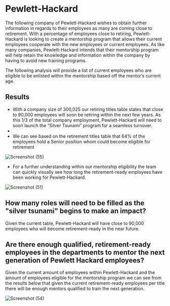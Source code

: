 # Pewlett-Hackard

The following company of Pewlett-Hackard wishes to obtain further information in regards to their employees as many are coming close to retirement. With a percentage of employees close to retiring, Pewlett-Hackard is looking to create a mentorship program that allows their current employees cooperate with the new employees or current employees. As like many companies, Pewlett-Hackard intends that their mentorship program will help retain the knowledge and information within the company by having to avoid new training programs. 

The following analysis will provide a list of current employees who are eligible to be enlisted within the mentorship based off the mentor’s current age. 

## Results
-	With a company size of 300,025 our retiring titles table states that close to 90,000 employees will soon be retiring within the next few years. As this 1/3 of the total company employment, Pewlett-Hackard will need to soon launch the “Silver Tsunami” program for a seamless turnover.
-	
- We can see based on the retirement titles table that 64% of the employees hold a Senior position whom could become eligible for retirement

![Screenshot (55)](https://user-images.githubusercontent.com/81484054/120942435-9cb61380-c6c4-11eb-8b8e-a95fd4f3f058.png)


- For a further understanding within our mentorship eligibility the team can quickly visually see how long the retirement-ready employees have been working for Pewlett-Hackard.

![Screenshot (51)](https://user-images.githubusercontent.com/81484054/120942399-66789400-c6c4-11eb-957c-45172c48ecd6.png)


## How many roles will need to be filled as the "silver tsunami" begins to make an impact?

Given the current table, Pewlett-Hackard will have close to 90,000 employees who will become retirement-ready in the near future.

 ## Are there enough qualified, retirement-ready employees in the departments to mentor the next generation of Pewlett Hackard employees?

Given the current amount of employees within Pewlett-Hackard and the amount of employees eligible for the mentorship program we can see from the results below that given the current retirement-ready employees  per title there will be enough mentors qualified to train the next generation.

![Screenshot (54)](https://user-images.githubusercontent.com/81484054/120942371-38934f80-c6c4-11eb-9066-cd33d129cbcf.png)


